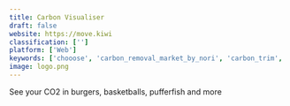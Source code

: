 ```yaml
---
title: Carbon Visualiser
draft: false 
website: https://move.kiwi
classification: ['']
platform: ['Web']
keywords: ['chooose', 'carbon_removal_market_by_nori', 'carbon_trim', 'eatforgood', 'electricity_map', 'faraday_future_ff91', 'new_tesla_roadster', 'reduce.', 'shift', 'spectre', 'toyota_concept-i', 'transatomic', 'trip_to_carbon', 'venice_speedster', 'wren']
image: logo.png
---
```

See your CO2 in burgers, basketballs, pufferfish and more
